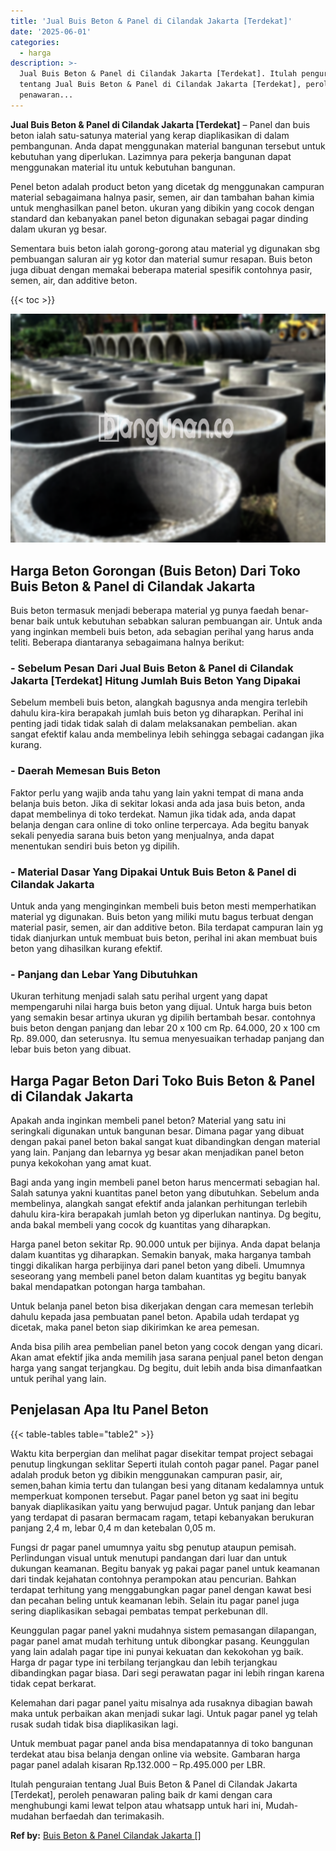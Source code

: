 ```yaml
---
title: 'Jual Buis Beton & Panel di Cilandak Jakarta [Terdekat]'
date: '2025-06-01'
categories:
  - harga
description: >-
  Jual Buis Beton & Panel di Cilandak Jakarta [Terdekat]. Itulah penguraian
  tentang Jual Buis Beton & Panel di Cilandak Jakarta [Terdekat], peroleh
  penawaran...
---
```


**Jual Buis Beton & Panel di Cilandak Jakarta \[Terdekat\]** – Panel dan buis beton ialah satu-satunya material yang kerap diaplikasikan di dalam pembangunan. Anda dapat menggunakan material bangunan tersebut untuk kebutuhan yang diperlukan. Lazimnya para pekerja bangunan dapat menggunakan material itu untuk kebutuhan bangunan.

Penel beton adalah product beton yang dicetak dg menggunakan campuran material sebagaimana halnya pasir, semen, air dan tambahan bahan kimia untuk menghasilkan panel beton. ukuran yang dibikin yang cocok dengan standard dan kebanyakan panel beton digunakan sebagai pagar dinding dalam ukuran yg besar.

Sementara buis beton ialah gorong-gorong atau material yg digunakan sbg pembuangan saluran air yg kotor dan material sumur resapan. Buis beton juga dibuat dengan memakai beberapa material spesifik contohnya pasir, semen, air, dan additive beton.

{{< toc >}}

![Jual Buis Beton & Panel di Cilandak Jakarta [Terdekat]](/images/jual-panel-buis-beton-murah-27.png)

## Harga Beton Gorongan (Buis Beton) Dari Toko Buis Beton & Panel di Cilandak Jakarta

Buis beton termasuk menjadi beberapa material yg punya faedah benar-benar baik untuk kebutuhan sebabkan saluran pembuangan air. Untuk anda yang inginkan membeli buis beton, ada sebagian perihal yang harus anda teliti. Beberapa diantaranya sebagaimana halnya berikut:

### \- Sebelum Pesan Dari Jual Buis Beton & Panel di Cilandak Jakarta \[Terdekat\] Hitung Jumlah Buis Beton Yang Dipakai

Sebelum membeli buis beton, alangkah bagusnya anda mengira terlebih dahulu kira-kira berapakah jumlah buis beton yg diharapkan. Perihal ini penting jadi tidak tidak salah di dalam melaksanakan pembelian. akan sangat efektif kalau anda membelinya lebih sehingga sebagai cadangan jika kurang.

### \- Daerah Memesan Buis Beton

Faktor perlu yang wajib anda tahu yang lain yakni tempat di mana anda belanja buis beton. Jika di sekitar lokasi anda ada jasa buis beton, anda dapat membelinya di toko terdekat. Namun jika tidak ada, anda dapat belanja dengan cara online di toko online terpercaya. Ada begitu banyak sekali penyedia sarana buis beton yang menjualnya, anda dapat menentukan sendiri buis beton yg dipilih.

### \- Material Dasar Yang Dipakai Untuk Buis Beton & Panel di Cilandak Jakarta

Untuk anda yang menginginkan membeli buis beton mesti memperhatikan material yg digunakan. Buis beton yang miliki mutu bagus terbuat dengan material pasir, semen, air dan additive beton. Bila terdapat campuran lain yg tidak dianjurkan untuk membuat buis beton, perihal ini akan membuat buis beton yang dihasilkan kurang efektif.

### \- Panjang dan Lebar Yang Dibutuhkan

Ukuran terhitung menjadi salah satu perihal urgent yang dapat mempengaruhi nilai harga buis beton yang dijual. Untuk harga buis beton yang semakin besar artinya ukuran yg dipilih bertambah besar. contohnya buis beton dengan panjang dan lebar 20 x 100 cm Rp. 64.000, 20 x 100 cm Rp. 89.000, dan seterusnya. Itu semua menyesuaikan terhadap panjang dan lebar buis beton yang dibuat.

## Harga Pagar Beton Dari Toko Buis Beton & Panel di Cilandak Jakarta

Apakah anda inginkan membeli panel beton? Material yang satu ini seringkali digunakan untuk bangunan besar. Dimana pagar yang dibuat dengan pakai panel beton bakal sangat kuat dibandingkan dengan material yang lain. Panjang dan lebarnya yg besar akan menjadikan panel beton punya kekokohan yang amat kuat.

Bagi anda yang ingin membeli panel beton harus mencermati sebagian hal. Salah satunya yakni kuantitas panel beton yang dibutuhkan. Sebelum anda membelinya, alangkah sangat efektif anda jalankan perhitungan terlebih dahulu kira-kira berapakah jumlah beton yg diperlukan nantinya. Dg begitu, anda bakal membeli yang cocok dg kuantitas yang diharapkan.

Harga panel beton sekitar Rp. 90.000 untuk per bijinya. Anda dapat belanja dalam kuantitas yg diharapkan. Semakin banyak, maka harganya tambah tinggi dikalikan harga perbijinya dari panel beton yang dibeli. Umumnya seseorang yang membeli panel beton dalam kuantitas yg begitu banyak bakal mendapatkan potongan harga tambahan.

Untuk belanja panel beton bisa dikerjakan dengan cara memesan terlebih dahulu kepada jasa pembuatan panel beton. Apabila udah terdapat yg dicetak, maka panel beton siap dikirimkan ke area pemesan.

Anda bisa pilih area pembelian panel beton yang cocok dengan yang dicari. Akan amat efektif jika anda memilih jasa sarana penjual panel beton dengan harga yang sangat terjangkau. Dg begitu, duit lebih anda bisa dimanfaatkan untuk perihal yang lain.

## Penjelasan Apa Itu Panel Beton

{{< table-tables table="table2" >}}

Waktu kita berpergian dan melihat pagar disekitar tempat project sebagai penutup lingkungan seklitar Seperti itulah contoh pagar panel. Pagar panel adalah produk beton yg dibikin menggunakan campuran pasir, air, semen,bahan kimia tertu dan tulangan besi yang ditanam kedalamnya untuk memperkuat komponen tersebut. Pagar panel beton yg saat ini begitu banyak diaplikasikan yaitu yang berwujud pagar. Untuk panjang dan lebar yang terdapat di pasaran bermacam ragam, tetapi kebanyakan berukuran panjang 2,4 m, lebar 0,4 m dan ketebalan 0,05 m.

Fungsi dr pagar panel umumnya yaitu sbg penutup ataupun pemisah. Perlindungan visual untuk menutupi pandangan dari luar dan untuk dukungan keamanan. Begitu banyak yg pakai pagar panel untuk keamanan dari tindak kejahatan contohnya perampokan atau pencurian. Bahkan terdapat terhitung yang menggabungkan pagar panel dengan kawat besi dan pecahan beling untuk keamanan lebih. Selain itu pagar panel juga sering diaplikasikan sebagai pembatas tempat perkebunan dll.

Keunggulan pagar panel yakni mudahnya sistem pemasangan dilapangan, pagar panel amat mudah terhitung untuk dibongkar pasang. Keunggulan yang lain adalah pagar tipe ini punyai kekuatan dan kekokohan yg baik. Harga dr pagar type ini terbilang terjangkau dan lebih terjangkau dibandingkan pagar biasa. Dari segi perawatan pagar ini lebih ringan karena tidak cepat berkarat.

Kelemahan dari pagar panel yaitu misalnya ada rusaknya dibagian bawah maka untuk perbaikan akan menjadi sukar lagi. Untuk pagar panel yg telah rusak sudah tidak bisa diaplikasikan lagi.

Untuk membuat pagar panel anda bisa mendapatannya di toko bangunan terdekat atau bisa belanja dengan online via website. Gambaran harga pagar panel adalah kisaran Rp.132.000 – Rp.495.000 per LBR.

Itulah penguraian tentang Jual Buis Beton & Panel di Cilandak Jakarta \[Terdekat\], peroleh penawaran paling baik dr kami dengan cara menghubungi kami lewat telpon atau whatsapp untuk hari ini, Mudah-mudahan berfaedah dan terimakasih.

**Ref by:** [Buis Beton & Panel Cilandak Jakarta []](https://id.wikipedia.org/wiki/Buis)
